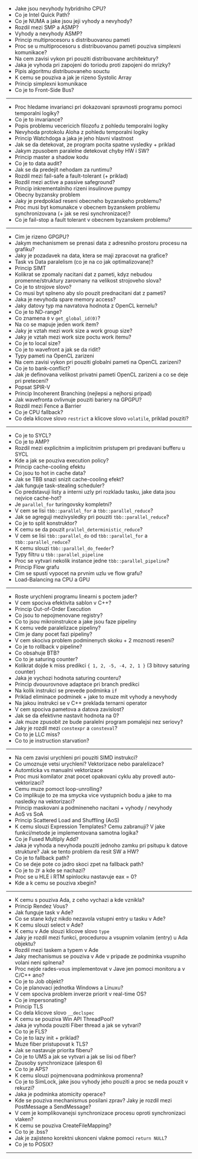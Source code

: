 - Jake jsou nevyhody hybridniho CPU?
- Co je Intel Quick Path?
- Co je NUMA a jake jsou jeji vyhody a nevyhody?
- Rozdil mezi SMP a ASMP?
- Vyhody a nevyhody ASMP?
- Princip multiprocesoru s distribuovanou pameti
- Proc se u multiprocesoru s distribuovanou pameti pouziva simplexni komunikace?
- Na cem zavisi vykon pri pouziti distribuovane architektury?
- Jaka je vyhoda pri zapojeni do toriodu proti zapojeni do mrizky?
- Pipis algoritmu distribuovaneho souctu
- K cemu se pouziva a jak je rizeno Systolic Array
- Princip simplexni komunikace
- Co je to Front-Side Bus?

---

- Proc hledame invarianci pri dokazovani spravnosti programu pomoci temporalni logiky?
- Co je to invariance?
- Popis problemu vecericich filozofu z pohledu temporalni logiky
- Nevyhoda protokolu Aloha z pohledu temporalni logiky
- Princip Watchdoga a jaka je jeho hlavni vlastnost
- Jak se da detekovat, ze program pocita spatne vysledky + priklad
- Jakym zpusobem paralelne detekovat chyby HW i SW?
- Princip master a shadow kodu
- Co je to data audit?
- Jak se da predejit nehodam za runtimu?
- Rozdil mezi fail-safe a fault-tolerant (+ priklad)
- Rozdil mezi active a passive safeground?
- Princip inkrementalniho rizeni insulinove pumpy
- Obecny byzansky problem
- Jaky je predpoklad reseni obecneho byzanskeho problemu?
- Proc musi byt komunakce v obecnem byzanskem problemu synchronizovana (+ jak se resi synchronizace)?
- Co je fail-stop a fault tolerant v obecnem byzanskem problemu?

---

- Cim je rizeno GPGPU?
- Jakym mechanismem se prenasi data z adresniho prostoru procesu na grafiku?
- Jaky je pozadavek na data, ktera se maji zpracovat na grafice?
- Task vs Data paralelism (co je na co jak optimalizovane)?
- Princip SIMT
- Kolikrat se zpomaly nacitani dat z pameti, kdyz nebudou promenne/struktury zarovnany na velikost strojoveho slova?
- Co je to strojove slovo?
- Co musi byt splneno aby slo pouzit prednacitani dat z pameti?
- Jaka je nevyhoda spare memory access?
- Jaky datovy typ ma navratova hodnota z OpenCL kernelu?
- Co je to ND-range?
- Co znamena `0` v `get_global_id(0)`?
- Na co se mapuje jeden work item?
- Jaky je vztah mezi work size a work group size?
- Jaky je vztah mezi work size poctu work itemu?
- Co je to local size?
- Co je to wavefront a jak se da ridit?
- Typy pameti na OpenCL zarizeni
- Na cem zavisi vykon pri pouziti globalni pameti na OpenCL zarizeni?
- Co je to bank-conflict?
- Jak je definovana velikost privatni pameti OpenCL zarizeni a co se deje pri preteceni?
- Popsat SPIR-V
- Princip Incoherent Branching (nejlepsi a nejhorsi pripad)
- Jak wavefronta ovlivnuje pouziti bariery na GPGPU?
- Rozdil mezi Fence a Barrier
- Co je CPU fallback?
- Co dela klicove slovo `restrict` a klicove slovo `volatile`, priklad pouziti?

---

- Co je to SYCL?
- Co je to AMP?
- Rozdil mezi explicitnim a implicitnim pristupem pri predavani bufferu u SYCL
- Kde a jak se pouziva execution policy?
- Princip cache-cooling efektu
- Co jsou to hot in cache data?
- Jak se TBB snazi snizit cache-cooling efekt?
- Jak funguje task-stealing scheduler?
- Co predstavuji listy a interni uzly pri rozkladu tasku, jake data jsou nejvice cache-hot?
- Je `parallel_for` turingovsky kompletni?
- V cem se lisi `tbb::parallel_for` a `tbb::parallel_reduce`?
- Jak se agreguji mezivysledky pri pouziti `tbb::parallel_reduce`?
- Co je to split konstruktor?
- K cemu se da pouzit `prallel_deterministic_reduce`?
- V cem se lisi `tbb::parallel_do` od `tbb::parallel_for` a `tbb::parallel_reduce`?
- K cemu slouzi `tbb::parallel_do_feeder`?
- Typy filtru u `tbb::parallel_pipeline`
- Proc se vytvari nekolik instance jedne `tbb::parallel_pipeline`?
- Princip Flow grafu
- Cim se spusti vypocet na prvnim uzlu ve flow grafu?
- Load-Balancing na CPU a GPU

---

- Roste urychleni programu linearni s poctem jader?
- V cem spociva efektivita sablon v C++?
- Princip Out-of-Order Execution
- Co jsou to nepojmenovane registry?
- Co to jsou mikroinstrukce a jake jsou faze pipeliny
- K cemu vede paralelizace pipeliny?
- Cim je dany pocet fazi pipeliny?
- V cem skociva problem podminenych skoku + 2 moznosti reseni?
- Co je to rollback v pipeline?
- Co obsahuje BTB?
- Co to je saturing counter?
- Kolikrat dojde k miss predikci `{ 1, 2, -5, -4, 2, 1 }` (3 bitovy saturing counter)
- Jaka je vychozi hodnota saturing counteru?
- Princip dvouurovnove adaptace pri branch predikci
- Na kolik instrukci se prevede podminka `if`
- Priklad eliminace podminek + jake to muze mit vyhody a nevyhody
- Na jakou instrukci se v C++ preklada ternarni operator
- V cem spociva pametova a datova zavislost?
- Jak se da efektivne nastavit hodnota na 0?
- Jak muze zpusobit ze bude paralelni program pomalejsi nez seriovy?
- Jaky je rozdil mezi `constexpr` a `consteval`?
- Co to je LLC miss?
- Co to je instruction starvation?

---

- Na cem zavisi urychleni pri pouziti SIMD instrukci?
- Co umoznuje vetsi urychleni? Vektorizace nebo paralelizace?
- Automticka vs manualni vektorizace
- Proc musi komilator znat pocet opakovani cyklu aby provedl auto-vektorizaci?
- Cemu muze pomoct loop-unrolling?
- Co implikuje to ze ma smycka vice vystupnich bodu a jake to ma nasledky na vektorizaci?
- Princip maskovani a podmineneho nacitani + vyhody / nevyhody
- AoS vs SoA
- Princip Scattered Load and Shuffling (AoS)
- K cemu slouzi Expression Templates? Cemu zabranuji? V jake funkci/metode je implementovana samotna logika?
- Co je Fused Multiply Add?
- Jaka je vyhoda a nevyhoda pouziti jednoho zamku pri psitupu k datove strukture? Jak se tento problem da resit SW a HW?
- Co je to fallback path?
- Co se deje pote co jadro skoci zpet na fallback path?
- Co je to `ZF` a kde se nachazi?
- Proc se u HLE i RTM spinlocku nastavuje eax = 0?
- Kde a k cemu se pouziva xbegin?

---

- K cemu s pouziva Ada, z ceho vychazi a kde vznikla?
- Princip Rendez Vous?
- Jak funguje task v Ade?
- Co se stane kdyz nikdo nezavola vstupni entry u tasku v Ade?
- K cemu slouzi select v Ade?
- K cemu v Ade slouzi klicove slovo `type`
- Jaky je rozdil mezi funkci, procedurou a vsupnim volanim (entry) u Ada objektu?
- Rozdil mezi taskem a typem v Ade
- Jaky mechanismus se pouziva v Ade v pripade ze podminka vsupniho volani neni splnena?
- Proc nejde rades-vous implementovat v Jave jen pomoci monitoru a v C/C++ ano?
- Co je to Job objekt?
- Co je planovaci jednotka Windows a Linuxu?
- V cem spociva problem inverze priorit v real-time OS?
- Co je impersonating?
- Princip TLS
- Co dela klicove slovo `__declspec`
- K cemu se pouziva Win API ThreadPool?
- Jaka je vyhoda pouziti Fiber thread a jak se vytvari?
- Co to je FLS?
- Co je to lazy init + priklad?
- Muze fiber pristupovat k TLS?
- Jak se nastavuje priorita fiberu?
- Co je to UMS a jak se vytvari a jak se lisi od fiber?
- Zpusoby synchronizace (alespon 6)
- Co to je APS?
- K cemu slouzi pojmenovana podminkova promenna?
- Co je to SimLock, jake jsou vyhody jeho pouziti a proc se neda pouzit v rekurzi?
- Jaka je podminka atomicity operace?
- Kde se pouziva mechanismus posilani zprav? Jaky je rozdil mezi PostMessage a SendMessage?
- V cem je komplikovanejsi synchronizace procesu oproti synchronizaci vlaken?
- K cemu se pouziva CreateFileMapping?
- Co to je .bss?
- Jak je zajisteno korektni ukonceni vlakne pomoci `return NULL`?
- Co je to POSIX?

---